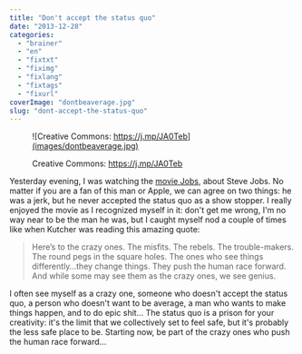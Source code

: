 ```yaml
---
title: "Don't accept the status quo"
date: "2013-12-28"
categories: 
  - "brainer"
  - "en"
  - "fixtxt"
  - "fiximg"
  - "fixlang"
  - "fixtags"
  - "fixurl"
coverImage: "dontbeaverage.jpg"
slug: "dont-accept-the-status-quo"
---
```


<figure>

![Creative Commons: https://j.mp/JA0Teb](images/dontbeaverage.jpg)

<figcaption>

Creative Commons: https://j.mp/JA0Teb

</figcaption>

</figure>

Yesterday evening, I was watching the [movie Jobs](https://www.imdb.com/title/tt2357129/), about Steve Jobs. No matter if you are a fan of this man or Apple, we can agree on two things: he was a jerk, but he never accepted the status quo as a show stopper. I really enjoyed the movie as I recognized myself in it: don't get me wrong, I'm no way near to be the man he was, but I caught myself nod a couple of times like when Kutcher was reading this amazing quote:

> Here’s to the crazy ones. The misfits. The rebels. The trouble-makers. The round pegs in the square holes. The ones who see things differently…they change things. They push the human race forward. And while some may see them as the crazy ones, we see genius.

I often see myself as a crazy one, someone who doesn't accept the status quo, a person who doesn't want to be average, a man who wants to make things happen, and to do epic shit... The status quo is a prison for your creativity: it's the limit that we collectively set to feel safe, but it's probably the less safe place to be. Starting now, be part of the crazy ones who push the human race forward...
